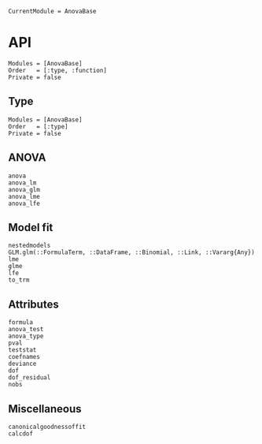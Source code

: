 ```@meta
CurrentModule = AnovaBase
```
# API
```@index
Modules = [AnovaBase]
Order   = [:type, :function]
Private = false
```

## Type
```@autodocs
Modules = [AnovaBase]
Order   = [:type]
Private = false
```

## ANOVA
```@docs
anova
anova_lm
anova_glm
anova_lme
anova_lfe
```
## Model fit
```@docs
nestedmodels
GLM.glm(::FormulaTerm, ::DataFrame, ::Binomial, ::Link, ::Vararg{Any})
lme
glme
lfe
to_trm
```
## Attributes
```@docs
formula
anova_test
anova_type
pval
teststat
coefnames
deviance
dof
dof_residual
nobs
```
## Miscellaneous
```@docs
canonicalgoodnessoffit
calcdof
```
